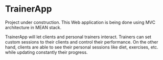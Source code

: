 # TrainerApp
Project under construction. This Web application is being done using MVC architecture in MEAN stack. 

TrainerApp will let clients and personal trainers interact. Trainers can set custom sessions to their clients and control their performance. 
On the other hand, clients are able to see their personal sessions like diet, exercises, etc. while updating constantly their progress.
